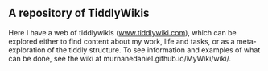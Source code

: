 ## A repository of TiddlyWikis

Here I have a web of tiddlywikis (www.tiddlywiki.com), which can be explored either to find content about my work, life and tasks, or as a meta-exploration of the tiddly structure. To see information and examples of what can be done, see the wiki at murnanedaniel.github.io/MyWiki/wiki/.

